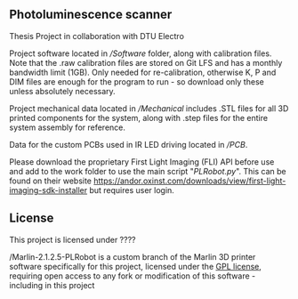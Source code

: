 ## Photoluminescence scanner
 Thesis Project in collaboration with DTU Electro

Project software located in _/Software_ folder, along with calibration files. Note that the .raw calibration files are stored on Git LFS and has a monthly bandwidth limit (1GB). Only needed for re-calibration, otherwise K, P and DIM files are enough for the program to run - so download only these unless absolutely necessary.

Project mechanical data located in _/Mechanical_ includes .STL files for all 3D printed components for the system, along with .step files for the entire system assembly for reference.

Data for the custom PCBs used in IR LED driving located in _/PCB_.

Please download the proprietary First Light Imaging (FLI) API before use and add to the work folder to use the main script "_PLRobot.py_".
This can be found on their website https://andor.oxinst.com/downloads/view/first-light-imaging-sdk-installer but requires user login.

## License
This project is licensed under ????

/Marlin-2.1.2.5-PLRobot is a custom branch of the Marlin 3D printer software specifically for this project, licensed under the [GPL license](/Marlin-2.1.2.5-PLRobot/LICENSE), requiring open access to any fork or modification of this software - including in this project 

 

